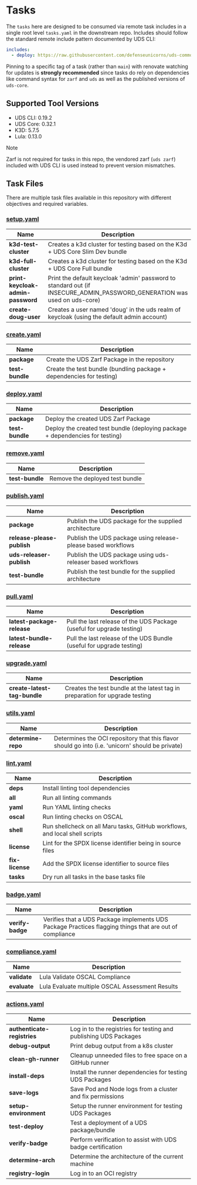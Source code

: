 # Tasks

The `tasks` here are designed to be consumed via remote task includes in a single root level `tasks.yaml` in the downstream repo. Includes should follow the standard remote include pattern documented by UDS CLI:

```yaml
includes:
  - deploy: https://raw.githubusercontent.com/defenseunicorns/uds-common/$TAG/tasks/deploy.yaml
```

Pinning to a specific tag of a task (rather than `main`) with renovate watching for updates is **strongly recommended** since tasks do rely on dependencies like command syntax for `zarf` and `uds` as well as the published versions of `uds-core`.

## Supported Tool Versions

- UDS CLI: 0.19.2
- UDS Core: 0.32.1
- K3D: 5.7.5
- Lula: 0.13.0

> [!NOTE]
> Zarf is not required for tasks in this repo, the vendored zarf (`uds zarf`) included with UDS CLI is used instead to prevent version mismatches.

## Task Files

There are multiple task files available in this repository with different objectives and required variables.

<!-- TODO: @WSTARR - these were generated with Maru off of https://github.com/defenseunicorns/maru-runner/pull/151 - once that feature is finalized a workflow should be added to check this file for missing text -->

### [setup.yaml](./tasks/setup.yaml)

| Name | Description |
|------|-------------|
| **k3d-test-cluster** | Creates a k3d cluster for testing based on the K3d + UDS Core Slim Dev bundle |
| **k3d-full-cluster** | Creates a k3d cluster for testing based on the K3d + UDS Core Full bundle |
| **print-keycloak-admin-password** | Print the default keycloak 'admin' password to standard out (if INSECURE_ADMIN_PASSWORD_GENERATION was used on uds-core) |
| **create-doug-user** | Creates a user named 'doug' in the uds realm of keycloak (using the default admin account) |

### [create.yaml](./tasks/create.yaml)

| Name | Description |
|------|-------------|
| **package** | Create the UDS Zarf Package in the repository |
| **test-bundle** | Create the test bundle (bundling package + dependencies for testing) |

### [deploy.yaml](./tasks/deploy.yaml)

| Name | Description |
|------|-------------|
| **package** | Deploy the created UDS Zarf Package |
| **test-bundle** | Deploy the created test bundle (deploying package + dependencies for testing) |

### [remove.yaml](./tasks/remove.yaml)

| Name | Description |
|------|-------------|
| **test-bundle** | Remove the deployed test bundle |

### [publish.yaml](./tasks/remove.yaml)

| Name | Description |
|------|-------------|
| **package** | Publish the UDS package for the supplied architecture |
| **release-please-publish** | Publish the UDS package using release-please based workflows |
| **uds-releaser-publish** | Publish the UDS package using uds-releaser based workflows |
| **test-bundle** | Publish the test bundle for the supplied architecture |

### [pull.yaml](./tasks/remove.yaml)

| Name | Description |
|------|-------------|
| **latest-package-release** | Pull the last release of the UDS Package (useful for upgrade testing) |
| **latest-bundle-release** | Pull the last release of the UDS Bundle (useful for upgrade testing) |

### [upgrade.yaml](./tasks/upgrade.yaml)

| Name | Description |
|------|-------------|
| **create-latest-tag-bundle** | Creates the test bundle at the latest tag in preparation for upgrade testing |

### [utils.yaml](./tasks/utils.yaml)

| Name | Description |
|------|-------------|
| **determine-repo** | Determines the OCI repository that this flavor should go into (i.e. 'unicorn' should be private) |

### [lint.yaml](./tasks/lint.yaml)

| Name | Description |
|------|-------------|
| **deps** | Install linting tool dependencies |
| **all** | Run all linting commands |
| **yaml** | Run YAML linting checks |
| **oscal** | Run linting checks on OSCAL |
| **shell** | Run shellcheck on all Maru tasks, GitHub workflows, and local shell scripts |
| **license** | Lint for the SPDX license identifier being in source files |
| **fix-license** | Add the SPDX license identifier to source files |
| **tasks** | Dry run all tasks in the base tasks file |

### [badge.yaml](./tasks/badge.yaml)

| Name | Description |
|------|-------------|
| **verify-badge** | Verifies that a UDS Package implements UDS Package Practices flagging things that are out of compliance |

### [compliance.yaml](./tasks/compliance.yaml)

| Name | Description |
|------|-------------|
| **validate** | Lula Validate OSCAL Compliance |
| **evaluate** | Lula Evaluate multiple OSCAL Assessment Results |

### [actions.yaml](./tasks/actions.yaml)

| Name | Description |
|------|-------------|
| **authenticate-registries** | Log in to the registries for testing and publishing UDS Packages |
| **debug-output** | Print debug output from a k8s cluster |
| **clean-gh-runner** | Cleanup unneeded files to free space on a GitHub runner |
| **install-deps** | Install the runner dependencies for testing UDS Packages |
| **save-logs** | Save Pod and Node logs from a cluster and fix permissions |
| **setup-environment** | Setup the runner environment for testing UDS Packages |
| **test-deploy** | Test a deployment of a UDS package/bundle |
| **verify-badge** | Perform verification to assist with UDS badge certification |
| **determine-arch** | Determine the architecture of the current machine |
| **registry-login** | Log in to an OCI registry |
